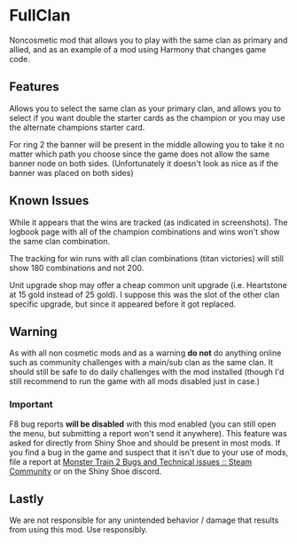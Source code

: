 # FullClan

Noncosmetic mod that allows you to play with the same clan as primary and allied, and as an example of a mod using Harmony that changes game code.



## Features

Allows you to select the same clan as your primary clan, and allows you to select if you want double the starter cards as the champion or you may use the alternate champions starter card.

For ring 2 the banner will be present in the middle allowing you to take it no matter which path you choose since the game does not allow the same banner node on both sides. (Unfortunately it doesn't look as nice as if the banner was placed on both sides)



## Known Issues

While it appears that the wins are tracked (as indicated in screenshots). The logbook page with all of the champion combinations and wins won't show the same clan combination.

The tracking for win runs with all clan combinations (titan victories) will still show 180 combinations and not 200.

Unit upgrade shop may offer a cheap common unit upgrade (i.e. Heartstone at 15 gold instead of 25 gold). I suppose this was the slot of the other clan specific upgrade, but since it appeared before it got replaced.



## Warning

As with all non cosmetic mods and as a warning **do not** do anything online such as community challenges with a main/sub clan as the same clan. It should still be safe to do daily challenges with the mod installed (though I'd still recommend to run the game with all mods disabled just in case.)



### **Important**

F8 bug reports **will be disabled** with this mod enabled (you can still open the menu, but submitting a report won't send it anywhere). This feature was asked for directly from Shiny Shoe and should be present in most mods. If you find a bug in the game and suspect that it isn't due to your use of mods, file a report at [Monster Train 2 Bugs and Technical issues :: Steam Community](https://steamcommunity.com/app/2742830/discussions/1/) or on the Shiny Shoe discord.



## Lastly

We are not responsible for any unintended behavior / damage that results from using this mod. Use responsibly.